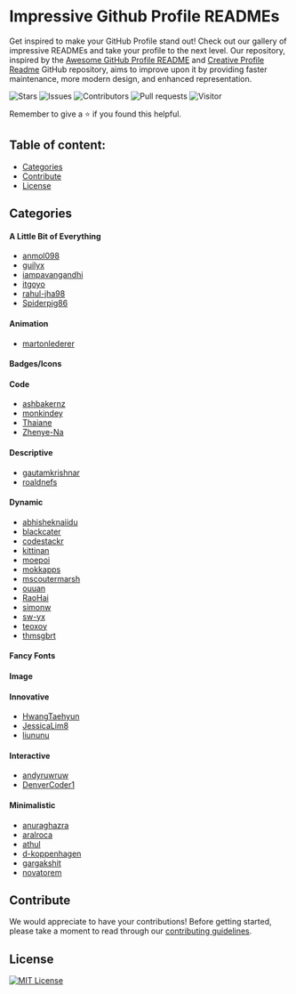 # Impressive Github Profile READMEs

Get inspired to make your GitHub Profile stand out! Check out our gallery of impressive READMEs and take your profile to the next level. Our repository, inspired by the [Awesome GitHub Profile README](https://github.com/abhisheknaiidu/awesome-github-profile-readme) and [Creative Profile Readme](https://github.com/coderjojo/creative-profile-readme) GitHub repository, aims to improve upon it by providing faster maintenance, more modern design, and enhanced representation.

<!-- Screenshot -->

![Stars](https://img.shields.io/github/stars/roypriyanshu02/impressive-profile-readmes?color=gold&style=for-the-badge)
![Issues](https://img.shields.io/github/issues/roypriyanshu02/impressive-profile-readmes?style=for-the-badge)
![Contributors](https://img.shields.io/github/contributors/roypriyanshu02/impressive-profile-readmes?style=for-the-badge)
![Pull requests](https://img.shields.io/github/issues-pr/roypriyanshu02/impressive-profile-readmes?style=for-the-badge)
![Visitor](https://img.shields.io/badge/dynamic/json?label=Visitors&query=value&url=https%3A%2F%2Fapi.countapi.xyz%2Fhit%2Froypriyanshu02.impressive-profile-readmes%2Fbadge&style=for-the-badge)

Remember to give a ⭐ if you found this helpful.

## Table of content:

- [Categories](#categories)
- [Contribute](#contribute)
- [License](#license)

## Categories

#### A Little Bit of Everything

- [anmol098](https://github.com/anmol098)
- [guilyx](https://github.com/guilyx)
- [iampavangandhi](https://github.com/iampavangandhi)
- [itgoyo](https://github.com/itgoyo)
- [rahul-jha98](https://github.com/rahul-jha98)
- [Spiderpig86](https://github.com/Spiderpig86)

#### Animation

- [martonlederer](https://github.com/martonlederer)

#### Badges/Icons

#### Code

- [ashbakernz](https://github.com/ashbakernz)
- [monkindey](https://github.com/monkindey)
- [Thaiane](https://github.com/Thaiane)
- [Zhenye-Na](https://github.com/Zhenye-Na)

#### Descriptive

- [gautamkrishnar](https://github.com/gautamkrishnar)
- [roaldnefs](https://github.com/roaldnefs)

#### Dynamic

- [abhisheknaiidu](https://github.com/abhisheknaiidu)
- [blackcater](https://github.com/blackcater)
- [codestackr](https://github.com/codestackr)
- [kittinan](https://github.com/kittinan)
- [moepoi](https://github.com/moepoi)
- [mokkapps](https://github.com/mokkapps)
- [mscoutermarsh](https://github.com/mscoutermarsh)
- [ouuan](https://github.com/ouuan)
- [RaoHai](https://github.com/RaoHai)
- [simonw](https://github.com/simonw)
- [sw-yx](https://github.com/sw-yx)
- [teoxoy](https://github.com/teoxoy)
- [thmsgbrt](https://github.com/thmsgbrt)

#### Fancy Fonts

#### Image

#### Innovative

- [HwangTaehyun](https://github.com/HwangTaehyun)
- [JessicaLim8](https://github.com/JessicaLim8)
- [liununu](https://github.com/liununu)

#### Interactive

- [andyruwruw](https://github.com/andyruwruw)
- [DenverCoder1](https://github.com/DenverCoder1)

#### Minimalistic

- [anuraghazra](https://github.com/anuraghazra)
- [aralroca](https://github.com/aralroca)
- [athul](https://github.com/athul)
- [d-koppenhagen](https://github.com/d-koppenhagen)
- [gargakshit](https://github.com/gargakshit)
- [novatorem](https://github.com/novatorem)

## Contribute

We would appreciate to have your contributions! Before getting started, please take a moment to read through our [contributing guidelines](./CONTRIBUTING.md).

## License

[![MIT License](https://img.shields.io/github/license/roypriyanshu02/Impressive-Profile-Readmes?style=for-the-badge)](https://github.com/roypriyanshu02/impressive-profile-readmes/blob/main/LICENSE)
